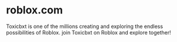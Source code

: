 # roblox.com
Toxicbxt is one of the millions creating and exploring the endless possibilities of Roblox. join Toxicbxt on Roblox and explore together!
